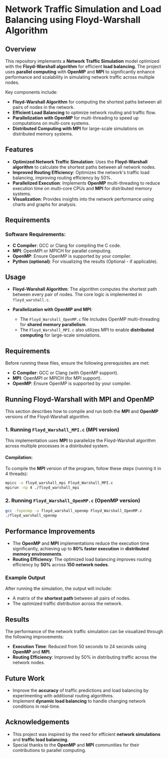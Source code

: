 # Network Traffic Simulation and Load Balancing using Floyd-Warshall Algorithm

## Overview

This repository implements a **Network Traffic Simulation** model optimized with the **Floyd-Warshall algorithm** for efficient **load balancing**. The project uses **parallel computing** with **OpenMP** and **MPI** to significantly enhance performance and scalability in simulating network traffic across multiple nodes.

Key components include:

- **Floyd-Warshall Algorithm** for computing the shortest paths between all pairs of nodes in the network.
- **Efficient Load Balancing** to optimize network routing and traffic flow.
- **Parallelization with OpenMP** for multi-threading to speed up computations on multi-core systems.
- **Distributed Computing with MPI** for large-scale simulations on distributed memory systems.

## Features

- **Optimized Network Traffic Simulation**: Uses the **Floyd-Warshall algorithm** to calculate the shortest paths between all network nodes.
- **Improved Routing Efficiency**: Optimizes the network's traffic load balancing, improving routing efficiency by 50%.
- **Parallelized Execution**: Implements **OpenMP** multi-threading to reduce execution time on multi-core CPUs and **MPI** for distributed memory systems.
- **Visualization**: Provides insights into the network performance using charts and graphs for analysis.
  

## Requirements

### Software Requirements:
- **C Compiler**: GCC or Clang for compiling the C code.
- **MPI**: OpenMPI or MPICH for parallel computing.
- **OpenMP**: Ensure OpenMP is supported by your compiler.
- **Python (optional)**: For visualizing the results (Optional - if applicable).

## Usage

- **Floyd-Warshall Algorithm**: The algorithm computes the shortest path between every pair of nodes. The core logic is implemented in `floyd_warshall.c`.

- **Parallelization with OpenMP and MPI**:
    - The `Floyd_Warshall_OpenMP.c` file includes OpenMP multi-threading for **shared memory parallelism**.
    - The `Floyd_Warshall_MPI.c` also utilizes MPI to enable **distributed computing** for large-scale simulations.

## Requirements

Before running these files, ensure the following prerequisites are met:

- **C Compiler**: GCC or Clang (with OpenMP support).
- **MPI**: OpenMPI or MPICH (for MPI support).
- **OpenMP**: Ensure OpenMP is supported by your compiler.

## Running Floyd-Warshall with MPI and OpenMP

This section describes how to compile and run both the **MPI** and **OpenMP** versions of the Floyd-Warshall algorithm.

### 1. Running `Floyd_Warshall_MPI.c` (MPI version)

This implementation uses **MPI** to parallelize the Floyd-Warshall algorithm across multiple processes in a distributed system.



#### Compilation:

To compile the **MPI** version of the program, follow these steps (running it in 4 threads):

```bash
mpicc -o floyd_warshall_mpi Floyd_Warshall_MPI.c
mpirun -np 4 ./floyd_warshall_mpi 
```
### 2. Running `Floyd_Warshall_OpenMP.c` (OpenMP version)
```bash
gcc -fopenmp -o floyd_warshall_openmp Floyd_Warshall_OpenMP.c
./floyd_warshall_openmp
```

## Performance Improvements

- The **OpenMP** and **MPI** implementations reduce the execution time significantly, achieving up to **80% faster execution** in **distributed memory environments**.
- **Routing Efficiency**: The optimized load balancing improves routing efficiency by **50%** across **150 network nodes**.

### Example Output

After running the simulation, the output will include:

- A matrix of the **shortest path** between all pairs of nodes.
- The optimized traffic distribution across the network.

## Results

The performance of the network traffic simulation can be visualized through the following improvements:

- **Execution Time**: Reduced from 50 seconds to 24 seconds using **OpenMP** and **MPI**.
- **Routing Efficiency**: Improved by 50% in distributing traffic across the network nodes.

## Future Work

- Improve the **accuracy** of traffic predictions and load balancing by experimenting with additional routing algorithms.
- Implement **dynamic load balancing** to handle changing network conditions in real-time.

## Acknowledgements

- This project was inspired by the need for efficient **network simulations** and **traffic load balancing**.
- Special thanks to the **OpenMP** and **MPI** communities for their contributions to parallel computing.

